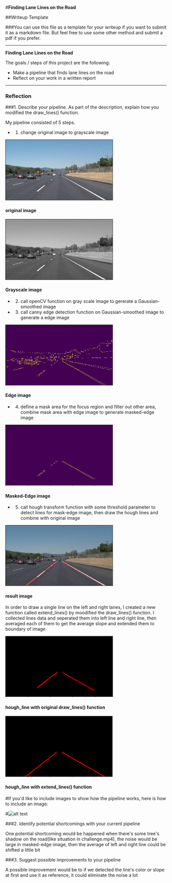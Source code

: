 #**Finding Lane Lines on the Road** 

##Writeup Template

###You can use this file as a template for your writeup if you want to submit it as a markdown file. But feel free to use some other method and submit a pdf if you prefer.

---

**Finding Lane Lines on the Road**

The goals / steps of this project are the following:
* Make a pipeline that finds lane lines on the road
* Reflect on your work in a written report


[//]: # (Image References)

[image1]: ./examples/grayscale.jpg "Grayscale"
[image1]: ./examples/grayscale.jpg "Grayscale"
[image2]: ./report/org.jpg "Org"
[image3]: ./report/grayscale.jpg "Grayscale"
[image4]: ./report/edge.jpg "Edge"
[image5]: ./report/masked_edge.jpg "Masked_edge"
[image6]: ./report/hough_line.jpg "Hough_line"
[image7]: ./report/hough_line_with_extend.jpg "Hough_line_with_extend"
[image8]: ./report/result.jpg "result"


---

### Reflection

###1. Describe your pipeline. As part of the description, explain how you modified the draw_lines() function.

My pipeline consisted of 5 steps. 
* 1. change original image to grayscale image

![alt text][image2]
#### original image

![alt text][image3]
#### Grayscale image

* 2. call openCV function on gray scale image to gererate a Gaussian-smoothed image

* 3. call canny edge detection function on Gaussian-smoothed image to generate a edge image

![alt text][image4]
#### Edge image

* 4. define a mask area for the focus region and filter out other area, combine mask area with edge image to generate masked-edge image

![alt text][image5]
#### Masked-Edge image

* 5. call hough transform function with some threshold parameter to detect lines for mask-edge image, then draw the hough lines and combine with original image

![alt text][image8]
#### result image

In order to draw a single line on the left and right lanes, I created a new function called extend_lines() by moodified the draw_lines() function. I collected lines data and seperated them into left line and right line, then averaged each of them to get the average slope and extended them to boundary of image

![alt text][image6]
#### hough_line with original draw_lines() function

![alt text][image7]
#### hough_line with extend_lines() function

#If you'd like to include images to show how the pipeline works, here is how to include an image: 

#![alt text][image1]


###2. Identify potential shortcomings with your current pipeline

One potential shortcoming would be happened when there's some tree's shadow on the road(like situation in challenge.mp4), the noise would be large in masked-edge image, then the average of left and right line could be shifted a little bit


###3. Suggest possible improvements to your pipeline

A possible improvement would be to if we detected the line's color or slope at first and use it as reference, it could eliminate the noise a lot
